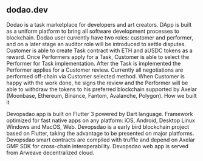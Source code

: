 ## dodao.dev

Dodao is a task marketplace for developers and art creators. DApp is built as a uniform platform to bring all software development processes to blockchain. Dodao user currently have two roles: customer and performer, and on a later stage an auditor role will be introduced to settle disputes. Customer is able to create Task contract with ETH and aUSDC tokens as a reward. Once Performers apply for a Task, Customer is able to select the Performer for Task implementation. After the Task is implemented the Performer applies for a Customer review. Currently all negotiations are performed off-chain via Customer selected method. When Customer is happy with the work done, he signs the review and the Performer will be able to withdraw the tokens to his preferred blockchain supported by Axelar (Moonbase, Ethereum, Binance, Fantom, Avalanche, Polygon). How we built it

Devopsdao app is built on Flutter 3 powered by Dart language. Framework optimized for fast native apps on any platform: iOS, Android, Desktop Linux Windows and MacOS, Web. Devopsdao is a early bird blockchain project based on Flutter, taking the advantage to be presented on major platforms. Devopsdao smart contracts are compiled with truffle and depend on Axelar GMP SDK for cross-chain interoperability. Devopsdao web app is served from Arweave decentralized cloud.
